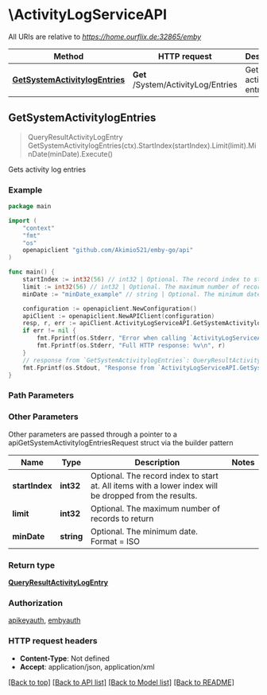 # \ActivityLogServiceAPI

All URIs are relative to *https://home.ourflix.de:32865/emby*

Method | HTTP request | Description
------------- | ------------- | -------------
[**GetSystemActivitylogEntries**](ActivityLogServiceAPI.md#GetSystemActivitylogEntries) | **Get** /System/ActivityLog/Entries | Gets activity log entries



## GetSystemActivitylogEntries

> QueryResultActivityLogEntry GetSystemActivitylogEntries(ctx).StartIndex(startIndex).Limit(limit).MinDate(minDate).Execute()

Gets activity log entries



### Example

```go
package main

import (
	"context"
	"fmt"
	"os"
	openapiclient "github.com/Akimio521/emby-go/api"
)

func main() {
	startIndex := int32(56) // int32 | Optional. The record index to start at. All items with a lower index will be dropped from the results. (optional)
	limit := int32(56) // int32 | Optional. The maximum number of records to return (optional)
	minDate := "minDate_example" // string | Optional. The minimum date. Format = ISO (optional)

	configuration := openapiclient.NewConfiguration()
	apiClient := openapiclient.NewAPIClient(configuration)
	resp, r, err := apiClient.ActivityLogServiceAPI.GetSystemActivitylogEntries(context.Background()).StartIndex(startIndex).Limit(limit).MinDate(minDate).Execute()
	if err != nil {
		fmt.Fprintf(os.Stderr, "Error when calling `ActivityLogServiceAPI.GetSystemActivitylogEntries``: %v\n", err)
		fmt.Fprintf(os.Stderr, "Full HTTP response: %v\n", r)
	}
	// response from `GetSystemActivitylogEntries`: QueryResultActivityLogEntry
	fmt.Fprintf(os.Stdout, "Response from `ActivityLogServiceAPI.GetSystemActivitylogEntries`: %v\n", resp)
}
```

### Path Parameters



### Other Parameters

Other parameters are passed through a pointer to a apiGetSystemActivitylogEntriesRequest struct via the builder pattern


Name | Type | Description  | Notes
------------- | ------------- | ------------- | -------------
 **startIndex** | **int32** | Optional. The record index to start at. All items with a lower index will be dropped from the results. | 
 **limit** | **int32** | Optional. The maximum number of records to return | 
 **minDate** | **string** | Optional. The minimum date. Format &#x3D; ISO | 

### Return type

[**QueryResultActivityLogEntry**](QueryResultActivityLogEntry.md)

### Authorization

[apikeyauth](../README.md#apikeyauth), [embyauth](../README.md#embyauth)

### HTTP request headers

- **Content-Type**: Not defined
- **Accept**: application/json, application/xml

[[Back to top]](#) [[Back to API list]](../README.md#documentation-for-api-endpoints)
[[Back to Model list]](../README.md#documentation-for-models)
[[Back to README]](../README.md)


